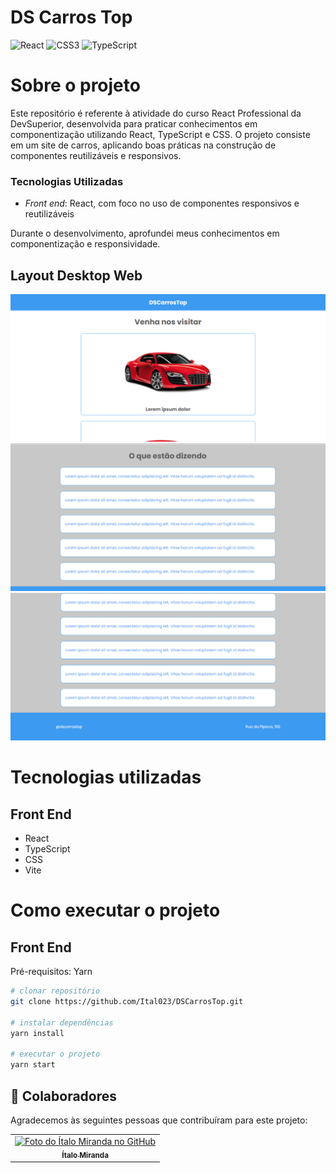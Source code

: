 # DS Carros Top
![React](https://img.shields.io/badge/react-%2320232a.svg?style=for-the-badge&logo=react&logoColor=%2361DAFB)
![CSS3](https://img.shields.io/badge/css3-%231572B6.svg?style=for-the-badge&logo=css3&logoColor=white)
![TypeScript](https://img.shields.io/badge/typescript-%23007ACC.svg?style=for-the-badge&logo=typescript&logoColor=white)

# Sobre o projeto

Este repositório é referente à atividade do curso React Professional da DevSuperior, desenvolvida para praticar conhecimentos em componentização utilizando React, TypeScript e CSS. O projeto consiste em um site de carros, aplicando boas práticas na construção de componentes reutilizáveis e responsivos.

### Tecnologias Utilizadas

- *Front end*: React, com foco no uso de componentes responsivos e reutilizáveis
  
Durante o desenvolvimento, aprofundei meus conhecimentos em componentização e responsividade.

## Layout Desktop Web
![Web 1](/assetsReadme/desktop1.png)
![Web 2](/assetsReadme/desktop2.png)
![Web 3](/assetsReadme/desktop3.png)

# Tecnologias utilizadas
## Front End
- React
- TypeScript
- CSS
- Vite

# Como executar o projeto

## Front End
Pré-requisitos: Yarn

```bash
# clonar repositório
git clone https://github.com/Ital023/DSCarrosTop.git

# instalar dependências
yarn install

# executar o projeto
yarn start
```

## 🤝 Colaboradores

Agradecemos às seguintes pessoas que contribuíram para este projeto:

<table>
  <tr>
    <td align="center">
      <a href="https://github.com/Ital023" title="Github do Ítalo Miranda">
        <img src="https://avatars.githubusercontent.com/u/113559117?v=4" width="100px;" alt="Foto do Ítalo Miranda no GitHub"/><br>
        <sub>
          <b>Ítalo Miranda</b>
        </sub>
      </a>
    </td>
  </tr>
</table>
